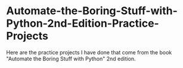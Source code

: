 # Automate-the-Boring-Stuff-with-Python-2nd-Edition-Practice-Projects
Here are the practice projects I have done that come from the book "Automate the Boring Stuff with Python" 2nd edition.
